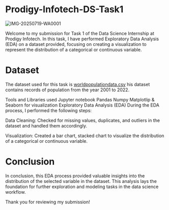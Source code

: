 # Prodigy-Infotech-DS-Task1
![IMG-20250719-WA0001](https://github.com/user-attachments/assets/77655f25-93cc-4d72-9369-e542fa90fdc7)

Welcome to my submission for Task 1 of the Data Science Internship at Prodigy Infotech. In this task, I have performed Exploratory Data Analysis (EDA) on a dataset provided, focusing on creating a visualization to represent the distribution of a categorical or continuous variable.

# Dataset
The dataset used for this task is  [worldpopulationdata.csv](https://github.com/user-attachments/files/21325209/worldpopulationdata.csv)
his dataset contains records of population from the year 2001 to 2022.

Tools and Libraries used
Jupyter notebook
Pandas
Numpy
Matplotlip & Seaborn for visualization
Exploratory Data Analysis (EDA)
During the EDA process, I performed the following steps:

Data Cleaning: Checked for missing values, duplicates, and outliers in the dataset and handled them accordingly.

Visualization: Created a bar chart, stacked chart to visualize the distribution of a categorical or continuous variable.

# Conclusion
In conclusion, this EDA process provided valuable insights into the distribution of the selected variable in the dataset. This analysis lays the foundation for further exploration and modeling tasks in the data science workflow.

Thank you for reviewing my submission!

